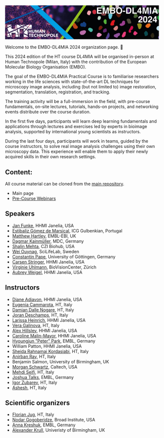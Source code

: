 ![Banner](https://raw.githubusercontent.com/dl4mia/.github/2024/img/DL4MIA_banner_2024.png)


Welcome to the EMBO-DL4MIA 2024 organization page. 🎉

This 2024 edition of the HT course DL4MIA will be organised in-person at Human Technopole (Milan, Italy) with the contribution of the European Molecular Biology Organisation (EMBO).

The goal of the EMBO-DL4MIA Practical Course is to familiarise researchers working in the life sciences with state-of-the-art DL techniques for microscopy image analysis, including (but not limited to) image restoration, segmentation, translation, registration, and tracking.

The training activity will be a full-immersion in the field, with pre-course fundamentals, on-site lectures, tutorials, hands-on projects, and networking events distribute over the course duration.

In the first five days, participants will learn deep learning fundamentals and applications through lectures and exercises led by experts in bioimage analysis, supported by international young scientists as instructors.

During the last four days, participants will work in teams, guided by the course instructors, to solve real image analysis challenges using their own microscopy data. This experience will enable them to apply their newly acquired skills in their own research settings.

## Content:

All course material can be cloned from the [main repository](https://github.com/dl4mia/DL4MIA_2024/tree/main).


- Main page
- [Pre-Course Webinars](https://github.com/dl4mia/DL4MIA_Pre-course_Webinar)
<!---- [00 - First steps](https://github.com/dl4mia/00_first_steps)
- [01 - Intro into ML and DL](https://github.com/dl4mia/01_intro_mldl)
- [02 - Image restoration](https://github.com/dl4mia/02_image_restoration)
- [03 - Segmentation with UNet](https://github.com/dl4mia/03_segmentation_unet)
- [04 - Instance segmentation](https://github.com/dl4mia/04_instance_segmentation)
- [05 - Image labeling with Labkit](https://github.com/dl4mia/06_labeling_with_labkit)
-->


## Speakers

- [Jan Funke](https://www.janelia.org/people/jan-funke), HHMI Janelia, USA
- [Estibaliz Gómez de Marsical](https://henriqueslab.github.io/team/2021-10-01-EGdM/), ICG Gulbenkian, Portugal
- [Matthew Hartley](https://www.ebi.ac.uk/people/person/matthew-hartley/), EMBL-EBI, UK
- [Dagmar Kainmüller](https://www.mdc-berlin.de/kainmueller), MDC, Germany
- [Shalin Mehta](https://www.czbiohub.org/sf/people/staff/shalin-mehta-phd/), CZI Biohub, USA
- [Wei Ouynag](https://www.scilifelab.se/researchers/wei-ouyang/), SciLifeLab, Sweden
- [Constantin Pape](https://user.informatik.uni-goettingen.de/~pape41/), University of Göttingen, Germany
- [Carsen Stringer](https://www.janelia.org/people/carsen-stringer), HHMI Janelia, USA
- [Virginie Uhlmann](https://www.biovisioncenter.uzh.ch/en/team/virginie.html), BioVisionCenter, Zürich
- [Aubrey Weigel](https://www.janelia.org/people/aubrey-weigel), HHMI Janelia, USA

## Instructors

- [Diane Adjavon](https://www.janelia.org/people/diane-adjavon), HHMI Janelia, USA
- [Eugenia Cammarota](https://humantechnopole.it/en/people/eugenia-cammarota/), HT, Italy
- [Damian Dalle Nogare](https://humantechnopole.it/en/people/damian-edward-dalle-nogare/), HT, Italy
- [Joran Deschamps](https://humantechnopole.it/en/people/joran-deschamps/), HT, Italy
- [Larissa Heinrich](https://www.janelia.org/people/larissa-heinrich), HHMI Janelia, USA
- [Vera Galinova](https://humantechnopole.it/en/people/vera-galinova/), HT, Italy
- [Alex Hillsley](https://www.janelia.org/people/alex-hillsley), HHMI Janelia, USA
- [Caroline Malin-Mayor](https://www.janelia.org/people/caroline-malin-mayor), HHMI Janelia, USA
- [Hyoungjun "Peter" Park](https://www.embl.org/people/person/hyoungjun-park/), EMBL, Germany
- William Patton, HHMI Janelia, USA
- [Sheida Rahnamai Kordasiabi](https://humantechnopole.it/en/people/sheida-rahnamai-kordasiabi/), HT, Italy
- [Anirban Ray](https://humantechnopole.it/en/people/anirban-ray/), HT, Italy
- Benjamin Salmon, University of Birmingham, UK
- [Morgan Schwartz](https://directory.caltech.edu/personnel/msschwar), Caltech, USA
- [Mehdi Seifi](https://humantechnopole.it/en/people/mehdi-seifi/), HT, Italy
- [Joshua Talks](https://www.embl.org/people/person/joshua-talks/), EMBL, Germany
- [Igor Zubarev](https://humantechnopole.it/en/people/igor-zubarev/), HT, Italy
- [Ashesh](https://humantechnopole.it/en/people/ashesh-ashesh/), HT, Italy

## Scientific organizers

- [Florian Jug](https://humantechnopole.it/en/people/florian-jug/), HT, Italy
- [Nodar Gogoberidze](https://cimini-lab.broadinstitute.org/people/nodar-gogoberidze), Broad Institute, USA
- [Anna Kreshuk](https://www.embl.org/groups/kreshuk/), EMBL, Germany
- [Alexander Krull](https://www.birmingham.ac.uk/staff/profiles/computer-science/academic-staff/krull-alexander), Univeristy of Birmingham, UK
